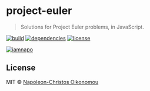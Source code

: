 # project-euler

> Solutions for Project Euler problems, in JavaScript.

[![build](https://img.shields.io/github/workflow/status/iamnapo/project-euler/Install%20%26%20test?style=for-the-badge&logo=github&label=)](https://github.com/iamnapo/project-euler/actions) [![dependencies](https://img.shields.io/david/iamnapo/project-euler.svg?style=for-the-badge)](./package.json) [![license](https://img.shields.io/github/license/iamnapo/project-euler.svg?style=for-the-badge)](./LICENSE)

[![iamnapo](https://projecteuler.net/profile/iamnapo.png)](https://projecteuler.net/)

## License

MIT © [Napoleon-Christos Oikonomou](https://iamnapo.me)
